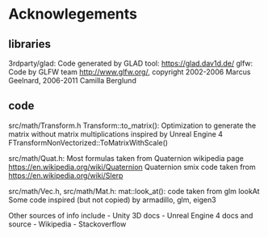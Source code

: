 # Acknowlegements

## libraries

3rdparty/glad: Code generated by GLAD tool: https://glad.dav1d.de/
glfw: Code by GLFW team http://www.glfw.org/, copyright 2002-2006 Marcus Geelnard, 2006-2011 Camilla Berglund

## code

src/math/Transform.h Transform::to_matrix():
    Optimization to generate the matrix without matrix multiplications inspired by
    Unreal Engine 4 FTransformNonVectorized::ToMatrixWithScale()

src/math/Quat.h:
    Most formulas taken from Quaternion wikipedia page
    https://en.wikipedia.org/wiki/Quaternion
    Quaternion smix code taken from https://en.wikipedia.org/wiki/Slerp

src/math/Vec.h, src/math/Mat.h:
    mat::look_at(): code taken from glm lookAt
    Some code inspired (but not copied) by armadillo, glm, eigen3

Other sources of info include
    - Unity 3D docs
    - Unreal Engine 4 docs and source
    - Wikipedia
    - Stackoverflow
